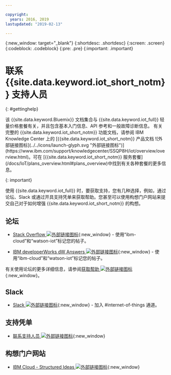 ```yaml
---

copyright:
  years: 2016, 2019
lastupdated: "2019-02-13"

---
```


{:new_window: target="\_blank"}
{:shortdesc: .shortdesc}
{:screen: .screen}
{:codeblock: .codeblock}
{:pre: .pre}
{:important: .important}

# 联系 {{site.data.keyword.iot_short_notm}} 支持人员
{: #gettinghelp}

<p>该 {{site.data.keyword.Bluemix}} 文档集合与 {{site.data.keyword.iot_full}} 轻量价格套餐有关，并且包含基本入门信息、API 参考和一般故障诊断信息。
有关完整的 {{site.data.keyword.iot_short_notm}} 功能文档，请参阅 IBM Knowledge Center 上的 [{{site.data.keyword.iot_short_notm}} 产品文档 ![外部链接图标](../../icons/launch-glyph.svg "外部链接图标")](https://www.ibm.com/support/knowledgecenter/SSQP8H/iot/overview/overview.html)。可在 [{{site.data.keyword.iot_short_notm}} 服务套餐](/docs/IoT/plans_overview.html#plans_overview)中找到有关各种套餐的更多信息。
</p>
{: important}

使用 {{site.data.keyword.iot_full}} 时，要获取支持，您有几种选择，例如，通过论坛、Slack 或通过开具支持凭单来获取帮助。您甚至可以使用构想门户网站来提交自己对于如何增强 {{site.data.keyword.iot_short_notm}} 的构想。

## 论坛

* [Stack Overflow ![外部链接图标](../../icons/launch-glyph.svg "外部链接图标")](http://stackoverflow.com/search?q=watson-iot+ibm-bluemix){:new_window} - 使用“ibm-cloud”和“watson-iot”标记您的帖子。
<!--Insert the appropriate dW Answers tag for your service for <service_keyword> in URL below:  -->
* [IBM developerWorks dW Answers ![外部链接图标](../../icons/launch-glyph.svg "外部链接图标")](https://developer.ibm.com/answers/topics/watson-iot/?smartspace=bluemix){:new_window} - 使用“ibm-cloud”和“watson-iot”标记您的帖子。

有关使用论坛的更多详细信息，请参阅[获取帮助 ![外部链接图标](../../icons/launch-glyph.svg "外部链接图标")](https://{DomainName}/docs/get-support?topic=get-support-getting-customer-support#asking-a-question){:new_window}。


## Slack

* [Slack ![外部链接图标](../../icons/launch-glyph.svg "外部链接图标")](https://ibm-developers.slack.com/){:new_window} - 加入 #internet-of-things 通道。


## 支持凭单

* [联系支持人员 ![外部链接图标](../../icons/launch-glyph.svg "外部链接图标")](https://{DomainName}/docs/get-support?topic=get-support-getting-customer-support#using-avatar){:new_window}


## 构想门户网站

* [IBM Cloud - Structured Ideas ![外部链接图标](../../icons/launch-glyph.svg "外部链接图标")](http://ibm.biz/cloudideas){:new_window}
